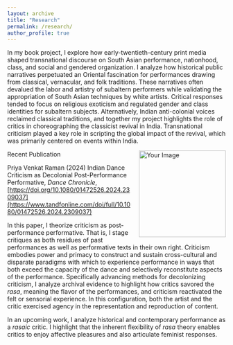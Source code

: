 ```yaml
---
layout: archive
title: "Research"
permalink: /research/
author_profile: true
---
```

In my book project, I explore how early-twentieth-century print media shaped transnational discourse on South Asian performance, nationhood, class, and social and gendered organization. I analyze how historical public narratives perpetuated an Oriental fascination for performances drawing from classical, vernacular, and folk traditions. These narratives often devalued the labor and artistry of subaltern performers while validating the appropriation of South Asian techniques by white artists. Critical responses tended to focus on religious exoticism and regulated gender and class identities for subaltern subjects. 
Alternatively, Indian anti-colonial voices reclaimed classical traditions, and together my project highlights the role of critics in choreographing the classicist revival in India. Transnational criticism played a key role in scripting the global impact of the revival, which was primarily centered on events within India.

<div style="float: right; margin-left: 20px;">
  <img src="https://priyavraman.github.io/images/image_Dance_Chronicle.jpg" alt="Your Image" width="200px" height="200px">
</div>

Recent Publication

Priya Venkat Raman (2024) Indian Dance Criticism as Decolonial Post-Performance Performative, _Dance Chronicle_, [https://doi.org/10.1080/01472526.2024.2309037](https://www.tandfonline.com/doi/full/10.1080/01472526.2024.2309037) 

In this paper, I theorize criticism as post-performance performative. That is, I stage critiques as both residues of past performances as well as performative texts in their own right. Criticism embodies power and primacy to construct and sustain cross-cultural and disparate paradigms with which to experience performance in ways that both exceed the capacity of the dance and selectively reconstitute aspects of the performance. Specifically advancing methods for decolonizing criticism, I analyze archival evidence to highlight how critics savored the _rasa_, meaning the flavor of the performances, and criticism reactivated the felt or sensorial experience. In this configuration, both the artist and the critic exercised agency in the representation and reproduction of content.

In an upcoming work, I analyze historical and contemporary performance as a _rasaic_ critic. I highlight that the inherent flexibility of _rasa_ theory enables critics to enjoy affective pleasures and also articulate feminist responses.  
